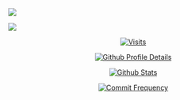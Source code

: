 <img src="https://capsule-render.vercel.app/api?type=transparent&theme=tokyonight&height=100&&section=header&text=GitHub%20%Statistics&fontSize=50&fontAlign=50&fontAlignY=50&animation=fadeIn">

<a href="https://www.lyt0112.com"><img src="https://capsule-render.vercel.app/api?type=transparent&theme=tokyonight&height=100&&section=header&text=Click%20here%20to%20visit%20my%20website!&fontSize=20&fontAlign=50&fontAlignY=50&animation=fadeIn"></a>

<div align="center">

[![Visits](https://komarev.com/ghpvc/?username=EmptyBlueBox&color=6c8ed4&style=for-the-badge)](https://github.com/EmptyBlueBox)

[![Github Profile Details](http://github-profile-summary-cards.vercel.app/api/cards/profile-details?username=EmptyBlueBox&theme=transparent)](https://github.com/EmptyBlueBox)

[![Github Stats](http://github-profile-summary-cards.vercel.app/api/cards/stats?username=EmptyBlueBox&theme=transparent)](https://github.com/EmptyBlueBox)

[![Commit Frequency](http://github-profile-summary-cards.vercel.app/api/cards/productive-time?username=EmptyBlueBox&theme=transparent&utcOffset=8)](https://github.com/EmptyBlueBox)

</div>